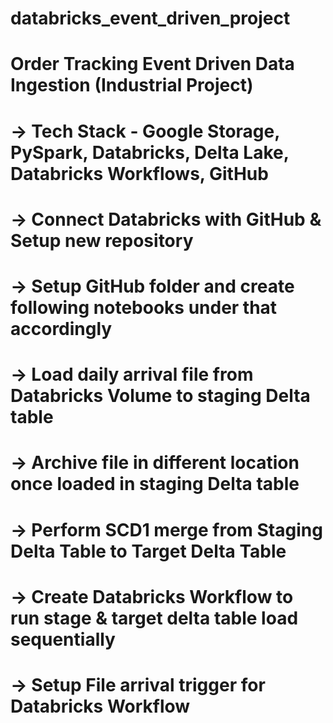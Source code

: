 # databricks_event_driven_project
# Order Tracking Event Driven Data Ingestion (Industrial Project)
#      -> Tech Stack - Google Storage, PySpark, Databricks, Delta Lake, Databricks Workflows, GitHub
#       -> Connect Databricks with GitHub & Setup new repository
#       -> Setup GitHub folder and create following notebooks under that accordingly
#       -> Load daily arrival file from Databricks Volume to staging Delta table
#       -> Archive file in different location once loaded in staging Delta table
#       -> Perform SCD1 merge from Staging Delta Table to Target Delta Table
#       -> Create Databricks Workflow to run stage & target delta table load sequentially
#       -> Setup File arrival trigger for Databricks Workflow
